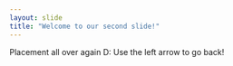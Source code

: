 ```yaml
---
layout: slide
title: "Welcome to our second slide!"
---
```

Placement all over again D:
Use the left arrow to go back!

